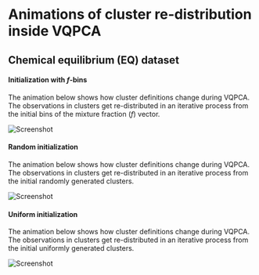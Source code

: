 
# Animations of cluster re-distribution inside VQPCA

## Chemical equilibrium (EQ) dataset

#### Initialization with $f$-bins

The animation below shows how cluster definitions change during VQPCA. The observations in clusters get re-distributed in an iterative process from the initial bins of the mixture fraction (*f*) vector.

![Screenshot](EQ-Auto-k8-q1-f-bins-initialization-VQPCA)

#### Random initialization

The animation below shows how cluster definitions change during VQPCA. The observations in clusters get re-distributed in an iterative process from the initial randomly generated clusters.

![Screenshot](EQ-Auto-k8-q1-random-initialization-VQPCA)

#### Uniform initialization

The animation below shows how cluster definitions change during VQPCA. The observations in clusters get re-distributed in an iterative process from the initial uniformly generated clusters.

![Screenshot](EQ-Auto-k8-q1-uniform-initialization-VQPCA)

